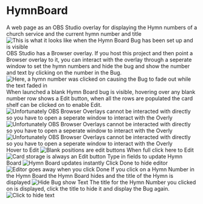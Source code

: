 # HymnBoard
A web page as an OBS Studio overlay for displaying the Hymn numbers of a church service and the current hymn number and title
![This is what it looks like when the Hymn Board Bug has been set up and is visible](HymnBoardBug.jpg)
OBS Studio has a Browser overlay.  If you host this project and then point a Browser overlay to it, you can interact with the overlay through a seperate window to set the hymn numbers and hide the bug and show the number and text by clicking on the number in the Bug.
![Here, a hymn number was clicked on causing the Bug to fade out while the text faded in](HymnNumberAndTitleOverlay.jpg)
When launched a blank Hymn Board bug is visible, hovering over any blank number row shows a Edit button, when all the rows are populated the card shelf can be clicked on to enable Edit.
![Unfortunately OBS Browser Overlays cannot be interacted with directly so you have to open a seperate window to interact with the Overly](HymnBoardUI.jpg)
![Unfortunately OBS Browser Overlays cannot be interacted with directly so you have to open a seperate window to interact with the Overly](HowToAddOverLayToOBS.jpg)
![Unfortunately OBS Browser Overlays cannot be interacted with directly so you have to open a seperate window to interact with the Overly](HowToInteract.jpg)
Hover to Edit
![Blank positions are edit buttons](HoverToEdit.jpg)
When full click here to Edit
![Card storage is always an Edit button](HoverHereToEditWhenHymnBoardIsFull.jpg)
Type in fields to update Hymn Board
![Hymn Board updates instantly](TypingPutsNumberCardsInNumberBoard.jpg)
Click Done to hide editor
![Editor goes away when you click Done](ClickDoneToHideEntryFields.jpg)
If you click on a Hymn Number in the Hymn Board the Hymn Board hides and the title of the Hymn is displayed
![Hide Bug show Text](ClickHymnNumberToHideHymnBoardAndDisplayHymnTitle.jpg)
The title for the Hymn Number you clicked on is displayed, click the title to hide it and display the Bug again.
![Click to hide text](ClickHymnTitleToHideItAndShowHymnBoard.jpg)
